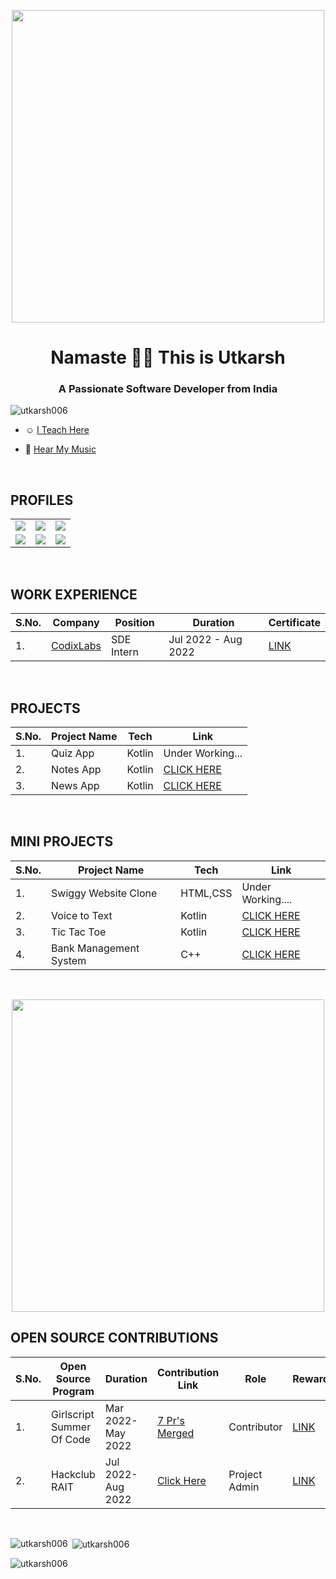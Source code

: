 
<p align="center">
  <img width = "500" src = "https://user-images.githubusercontent.com/94545831/170548031-37562f41-9fe7-46a2-9656-9ed63875261f.gif" />
  </p>
  
<h1 align="center">Namaste 🙏🏼 This is Utkarsh </h1>
<h3 align="center"> A Passionate Software Developer from India</h3>

<p align="left"> <img src="https://komarev.com/ghpvc/?username=utkarsh006&label=Profile%20views&color=0e75b6&style=flat" alt="utkarsh006" /> </p>

- ☺  [I Teach Here](https://www.youtube.com/channel/UCcq5vcH3Z_-OK7DxYjQEl6g)

- 🎵 [Hear My Music](https://www.youtube.com/c/Muzikarsh)
 
 <br>
 
## PROFILES
||||
|--|--|--|
|<a href="https://www.linkedin.com/in/utkarsh06/"><img src="https://img.shields.io/badge/LinkedIn-0077B5?style=for-the-badge&logo=linkedin&logoColor=white"></a>|<a href="https://leetcode.com/utkarsh_006/"><img src="https://img.shields.io/badge/-LeetCode-FFA116?style=for-the-badge&logo=LeetCode&logoColor=black"></a>|<a href="https://auth.geeksforgeeks.org/user/utkarsh06/profile"><img src="https://img.shields.io/badge/GeeksforGeeks-298D46?style=for-the-badge&logo=geeksforgeeks&logoColor=white"></a>|
|<a href="mailto:utkarshsaxena900@example.com"><img src="https://img.shields.io/badge/Gmail-D14836?style=for-the-badge&logo=gmail&logoColor=white"></a>|<a href="https://medium.com/@utkarsh06"><img src="https://img.shields.io/badge/Medium-12100E?style=for-the-badge&logo=medium&logoColor=white"></a>|<a href="https://twitter.com/muzikarsh"><img src="https://img.shields.io/badge/Twitter-1DA1F2?style=for-the-badge&logo=twitter&logoColor=white"></a>|


<br>



## WORK EXPERIENCE


|S.No.|Company|Position|Duration|Certificate|
|--------|----|----|----|----|
|1.|[CodixLabs](https://www.codixlabs.com/)|SDE Intern|Jul 2022 - Aug 2022 |[LINK](https://drive.google.com/file/d/13UZ9BrhoawHtqceeG7TDPwoBSFBd90TR/view?usp=sharing)|

<br> 

## PROJECTS

|S.No.|Project Name|Tech|Link|
|--------|----|----|----|
|1.|Quiz App|Kotlin|Under Working...|
|2.|Notes App|Kotlin|[CLICK HERE](https://github.com/utkarsh006/Notes-App)| 
|3.|News App|Kotlin|[CLICK HERE](https://github.com/utkarsh006/NEWS-APP)|



<br> 

## MINI PROJECTS

|S.No.|Project Name|Tech|Link|
|--------|----|----|----|
|1.|Swiggy Website Clone|HTML,CSS|Under Working....|
|2.|Voice to Text |Kotlin|[CLICK HERE](https://github.com/utkarsh006/Voice-to-Text)| 
|3.|Tic Tac Toe |Kotlin|[CLICK HERE](https://github.com/utkarsh006/TIC-TAC-TOE)|
|4.|Bank Management System|C++|[CLICK HERE](https://github.com/utkarsh006/Bank-Management-System)|

<br>

<p align="center">
<img width = "500" src="https://user-images.githubusercontent.com/94545831/175803643-dfbb1371-6a1c-4557-9d72-00dd59cc6279.jpg" />
  </p>

## OPEN SOURCE CONTRIBUTIONS

|S.No.|Open Source Program |Duration| Contribution Link|Role|Rewards|
|---------|--------|-------|-------|----|-----|
|1.|Girlscript Summer Of Code| Mar 2022- May 2022|[7 Pr's Merged](https://docs.google.com/document/d/1aBISBbboCe3fmpyvIQzt3indz0YProDjZAiQU1TCKBc/edit?usp=sharing)|Contributor|[LINK](https://drive.google.com/file/d/1CjhxmQkbgNwgq5IlBW8oj6MRws9kftre/view?usp=sharing)|
|2.|Hackclub RAIT|Jul 2022- Aug 2022|[Click Here](https://docs.google.com/document/d/1wXZDwGbh7NGb9bLLfzIbz3Gn5iBo6li755deKVNmFBI/edit?usp=sharing)|Project Admin|[LINK](https://drive.google.com/file/d/1h9FTipyvj_qhedU7yags2KrBArCnj4Kj/view?usp=sharing)|
</p>



<br>

</p>



<p><img align="left" src="https://github-readme-stats.vercel.app/api/top-langs?username=utkarsh006&show_icons=true&locale=en&layout=compact" alt="utkarsh006" /></p><p>&nbsp;<img align="center" src="https://github-readme-stats.vercel.app/api?username=utkarsh006&show_icons=true&locale=en" alt="utkarsh006" /></p>
<p><img align="center" src="https://github-readme-streak-stats.herokuapp.com/?user=utkarsh006&" alt="utkarsh006" /></p>
